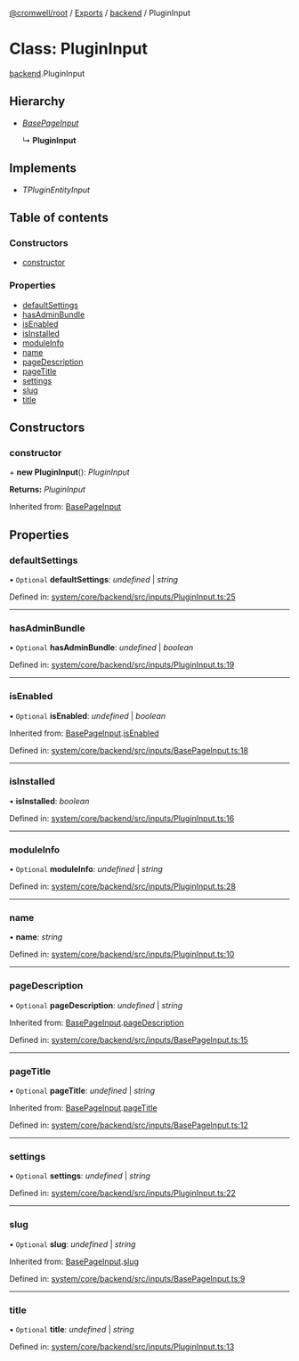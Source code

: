 [@cromwell/root](../README.md) / [Exports](../modules.md) / [backend](../modules/backend.md) / PluginInput

# Class: PluginInput

[backend](../modules/backend.md).PluginInput

## Hierarchy

* [*BasePageInput*](backend.basepageinput.md)

  ↳ **PluginInput**

## Implements

* *TPluginEntityInput*

## Table of contents

### Constructors

- [constructor](backend.plugininput.md#constructor)

### Properties

- [defaultSettings](backend.plugininput.md#defaultsettings)
- [hasAdminBundle](backend.plugininput.md#hasadminbundle)
- [isEnabled](backend.plugininput.md#isenabled)
- [isInstalled](backend.plugininput.md#isinstalled)
- [moduleInfo](backend.plugininput.md#moduleinfo)
- [name](backend.plugininput.md#name)
- [pageDescription](backend.plugininput.md#pagedescription)
- [pageTitle](backend.plugininput.md#pagetitle)
- [settings](backend.plugininput.md#settings)
- [slug](backend.plugininput.md#slug)
- [title](backend.plugininput.md#title)

## Constructors

### constructor

\+ **new PluginInput**(): *PluginInput*

**Returns:** *PluginInput*

Inherited from: [BasePageInput](backend.basepageinput.md)

## Properties

### defaultSettings

• `Optional` **defaultSettings**: *undefined* \| *string*

Defined in: [system/core/backend/src/inputs/PluginInput.ts:25](https://github.com/CromwellCMS/Cromwell/blob/b0001b2/system/core/backend/src/inputs/PluginInput.ts#L25)

___

### hasAdminBundle

• `Optional` **hasAdminBundle**: *undefined* \| *boolean*

Defined in: [system/core/backend/src/inputs/PluginInput.ts:19](https://github.com/CromwellCMS/Cromwell/blob/b0001b2/system/core/backend/src/inputs/PluginInput.ts#L19)

___

### isEnabled

• `Optional` **isEnabled**: *undefined* \| *boolean*

Inherited from: [BasePageInput](backend.basepageinput.md).[isEnabled](backend.basepageinput.md#isenabled)

Defined in: [system/core/backend/src/inputs/BasePageInput.ts:18](https://github.com/CromwellCMS/Cromwell/blob/b0001b2/system/core/backend/src/inputs/BasePageInput.ts#L18)

___

### isInstalled

• **isInstalled**: *boolean*

Defined in: [system/core/backend/src/inputs/PluginInput.ts:16](https://github.com/CromwellCMS/Cromwell/blob/b0001b2/system/core/backend/src/inputs/PluginInput.ts#L16)

___

### moduleInfo

• `Optional` **moduleInfo**: *undefined* \| *string*

Defined in: [system/core/backend/src/inputs/PluginInput.ts:28](https://github.com/CromwellCMS/Cromwell/blob/b0001b2/system/core/backend/src/inputs/PluginInput.ts#L28)

___

### name

• **name**: *string*

Defined in: [system/core/backend/src/inputs/PluginInput.ts:10](https://github.com/CromwellCMS/Cromwell/blob/b0001b2/system/core/backend/src/inputs/PluginInput.ts#L10)

___

### pageDescription

• `Optional` **pageDescription**: *undefined* \| *string*

Inherited from: [BasePageInput](backend.basepageinput.md).[pageDescription](backend.basepageinput.md#pagedescription)

Defined in: [system/core/backend/src/inputs/BasePageInput.ts:15](https://github.com/CromwellCMS/Cromwell/blob/b0001b2/system/core/backend/src/inputs/BasePageInput.ts#L15)

___

### pageTitle

• `Optional` **pageTitle**: *undefined* \| *string*

Inherited from: [BasePageInput](backend.basepageinput.md).[pageTitle](backend.basepageinput.md#pagetitle)

Defined in: [system/core/backend/src/inputs/BasePageInput.ts:12](https://github.com/CromwellCMS/Cromwell/blob/b0001b2/system/core/backend/src/inputs/BasePageInput.ts#L12)

___

### settings

• `Optional` **settings**: *undefined* \| *string*

Defined in: [system/core/backend/src/inputs/PluginInput.ts:22](https://github.com/CromwellCMS/Cromwell/blob/b0001b2/system/core/backend/src/inputs/PluginInput.ts#L22)

___

### slug

• `Optional` **slug**: *undefined* \| *string*

Inherited from: [BasePageInput](backend.basepageinput.md).[slug](backend.basepageinput.md#slug)

Defined in: [system/core/backend/src/inputs/BasePageInput.ts:9](https://github.com/CromwellCMS/Cromwell/blob/b0001b2/system/core/backend/src/inputs/BasePageInput.ts#L9)

___

### title

• `Optional` **title**: *undefined* \| *string*

Defined in: [system/core/backend/src/inputs/PluginInput.ts:13](https://github.com/CromwellCMS/Cromwell/blob/b0001b2/system/core/backend/src/inputs/PluginInput.ts#L13)
